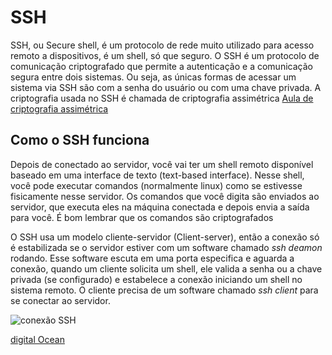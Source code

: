 # SSH

SSH, ou Secure shell, é um protocolo de rede muito utilizado para acesso remoto a dispositivos, é um shell, só que seguro. O SSH é um protocolo de comunicação criptografado que permite a autenticação e a comunicação segura entre dois sistemas. Ou seja, as únicas formas de acessar um sistema via SSH são com a senha do usuário ou com uma chave privada. A criptografia usada no SSH é chamada de criptografia assimétrica [Aula de criptografia assimétrica](../../../cloud-flare/cripto_assimetrica.md)

## Como o SSH funciona

Depois de conectado ao servidor, você vai ter um shell remoto disponível baseado em uma interface de texto (text-based interface). Nesse shell, você pode executar comandos (normalmente linux) como se estivesse fisicamente nesse servidor. Os comandos que você digita são enviados ao servidor, que executa eles na máquina conectada e depois envia a saída para você. É bom lembrar que os comandos são criptografados

O SSH usa um modelo cliente-servidor (Client-server), então a conexão só é estabilizada se o servidor estiver com um software chamado *ssh deamon* rodando. Esse software escuta em uma porta especifica e aguarda a conexão, quando um cliente solicita um shell, ele valida a senha ou a chave privada (se configurado) e estabelece a conexão iniciando um shell no sistema remoto. O cliente precisa de um software chamado *ssh client* para se conectar ao servidor.

![conexão SSH](../../../content/ssh_handshake.png)

[digital Ocean](https://www.digitalocean.com/community/tutorials/ssh-essentials-working-with-ssh-servers-clients-and-keys)
